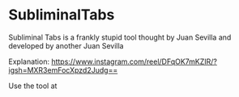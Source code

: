 # SubliminalTabs

Subliminal Tabs is a frankly stupid tool thought by Juan Sevilla and developed by another Juan Sevilla

Explanation:
https://www.instagram.com/reel/DFqOK7mKZIR/?igsh=MXR3emFocXpzd2Judg==

Use the tool at
